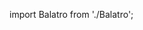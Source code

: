 import Balatro from './Balatro';
  
<Balatro
  isRotate={false}
  mouseInteraction={true}
  pixelFilter={700}
/>